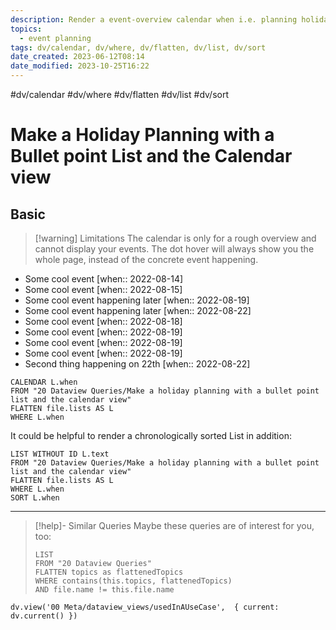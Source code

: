 ```yaml
---
description: Render a event-overview calendar when i.e. planning holidays
topics:
  - event planning
tags: dv/calendar, dv/where, dv/flatten, dv/list, dv/sort
date_created: 2023-06-12T08:14
date_modified: 2023-10-25T16:22
---
```


#dv/calendar #dv/where #dv/flatten #dv/list #dv/sort

# Make a Holiday Planning with a Bullet point List and the Calendar view

## Basic

> [!warning] Limitations
> The calendar is only for a rough overview and cannot display your events. The dot hover will always show you the whole page, instead of the concrete event happening.

- Some cool event [when:: 2022-08-14]
- Some cool event [when:: 2022-08-15]
- Some cool event happening later [when:: 2022-08-19]
- Some cool event happening later [when:: 2022-08-22]
- Some cool event [when:: 2022-08-18]
- Some cool event [when:: 2022-08-19]
- Some cool event [when:: 2022-08-19]
- Some cool event [when:: 2022-08-19]
- Second thing happening on 22th [when:: 2022-08-22]

```dataview
CALENDAR L.when
FROM "20 Dataview Queries/Make a holiday planning with a bullet point list and the calendar view"
FLATTEN file.lists AS L
WHERE L.when
```

It could be helpful to render a chronologically sorted List in addition:

```dataview
LIST WITHOUT ID L.text
FROM "20 Dataview Queries/Make a holiday planning with a bullet point list and the calendar view"
FLATTEN file.lists AS L
WHERE L.when
SORT L.when
```

---

<!-- === end of query page ===  -->

> [!help]- Similar Queries
> Maybe these queries are of interest for you, too:
>
> ```dataview
> LIST
> FROM "20 Dataview Queries"
> FLATTEN topics as flattenedTopics
> WHERE contains(this.topics, flattenedTopics)
> AND file.name != this.file.name
> ```

```dataviewjs
dv.view('00 Meta/dataview_views/usedInAUseCase',  { current: dv.current() })
```
